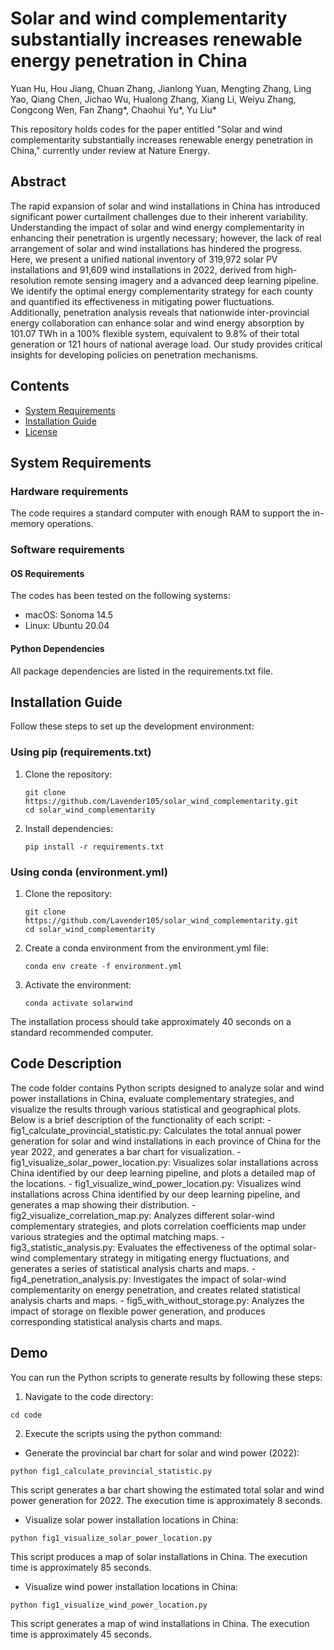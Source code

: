 # Solar and wind complementarity substantially increases renewable energy penetration in China
Yuan Hu, Hou Jiang, Chuan Zhang, Jianlong Yuan, Mengting Zhang, Ling Yao, Qiang Chen, Jichao Wu, Hualong Zhang, Xiang Li, Weiyu Zhang, Congcong Wen, Fan Zhang*, Chaohui Yu*, Yu Liu*

This repository holds codes for the paper entitled "Solar and wind complementarity substantially increases renewable energy penetration in China," currently under review at Nature Energy.

## Abstract
The rapid expansion of solar and wind installations in China has introduced significant power curtailment challenges due to their inherent variability. Understanding the impact of solar and wind energy complementarity in enhancing their penetration is urgently necessary; however, the lack of real arrangement of solar and wind installations has hindered the progress. Here, we present a unified national inventory of 319,972 solar PV installations and 91,609 wind installations in 2022, derived from high-resolution remote sensing imagery and a advanced deep learning pipeline. We identify the optimal energy complementarity strategy for each county and quantified its effectiveness in mitigating power fluctuations.  Additionally, penetration analysis reveals that nationwide inter-provincial energy collaboration can enhance solar and wind energy absorption by 101.07 TWh in a 100% flexible system, equivalent to 9.8% of their total generation or 121 hours of national average load. Our study provides critical insights for developing policies on penetration mechanisms.

## Contents
- [System Requirements](#system-requirements)
- [Installation Guide](#installation-guide)
- [License](#license)

## System Requirements
### Hardware requirements
The code requires a standard computer with enough RAM to support the in-memory operations.

### Software requirements
#### OS Requirements
The codes has been tested on the following systems:

- macOS: Sonoma 14.5
- Linux: Ubuntu 20.04

#### Python Dependencies
All package dependencies are listed in the requirements.txt file.

## Installation Guide
Follow these steps to set up the development environment:

### Using pip (requirements.txt)

1. Clone the repository:
   ```
   git clone https://github.com/Lavender105/solar_wind_complementarity.git
   cd solar_wind_complementarity
   ```
2. Install dependencies:
   ```
   pip install -r requirements.txt
   ```
### Using conda (environment.yml)
1. Clone the repository:
   ```
   git clone https://github.com/Lavender105/solar_wind_complementarity.git
   cd solar_wind_complementarity
   ```
2. Create a conda environment from the environment.yml file:
   ```
   conda env create -f environment.yml
   ```
3. Activate the environment:
   ```
   conda activate solarwind
   ```
The installation process should take approximately 40 seconds on a standard recommended computer.

## Code Description

The code folder contains Python scripts designed to analyze solar and wind power installations in China, evaluate complementary strategies, and visualize the results through various statistical and geographical plots. Below is a brief description of the functionality of each script:
	- fig1_calculate_provincial_statistic.py:
Calculates the total annual power generation for solar and wind installations in each province of China for the year 2022, and generates a bar chart for visualization.
	- fig1_visualize_solar_power_location.py:
Visualizes solar installations across China identified by our deep learning pipeline, and plots a detailed map of the locations.
	- fig1_visualize_wind_power_location.py:
Visualizes wind installations across China identified by our deep learning pipeline, and generates a map showing their distribution.
	- fig2_visualize_correlation_map.py:
Analyzes different solar-wind complementary strategies, and plots correlation coefficients map under various strategies and the optimal matching maps.
	- fig3_statistic_analysis.py:
Evaluates the effectiveness of the optimal solar-wind complementary strategy in mitigating energy fluctuations, and generates a series of statistical analysis charts and maps.
	- fig4_penetration_analysis.py:
Investigates the impact of solar-wind complementarity on energy penetration, and creates related statistical analysis charts and maps.
	- fig5_with_without_storage.py:
Analyzes the impact of storage on flexible power generation, and produces corresponding statistical analysis charts and maps.

## Demo
You can run the Python scripts to generate results by following these steps:
1.	Navigate to the code directory:
   ```
   cd code
   ```
2.	Execute the scripts using the python command:
   - Generate the provincial bar chart for solar and wind power (2022):
  ```
  python fig1_calculate_provincial_statistic.py
  ```
This script generates a bar chart showing the estimated total solar and wind power generation for 2022. The execution time is approximately 8 seconds.
   - Visualize solar power installation locations in China:
  ```
  python fig1_visualize_solar_power_location.py
  ```
This script produces a map of solar installations in China. The execution time is approximately 85 seconds.
   - Visualize wind power installation locations in China:
  ```
  python fig1_visualize_wind_power_location.py
  ```
This script generates a map of wind installations in China. The execution time is approximately 45 seconds.

